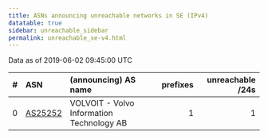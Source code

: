 ```yaml
---
title: ASNs announcing unreachable networks in SE (IPv4)
datatable: true
sidebar: unreachable_sidebar
permalink: unreachable_se-v4.html
---
```


Data as of 2019-06-02 09:45:00 UTC


<div class="datatable-begin"></div>

|   # | ASN                                    | (announcing) AS name                      |   prefixes |   unreachable /24s |
|----:|:---------------------------------------|:------------------------------------------|-----------:|-------------------:|
|   0 | [AS25252](unreachable_AS25252-v4.html) | VOLVOIT - Volvo Information Technology AB |          1 |                  1 |

<div class="datatable-end"></div>